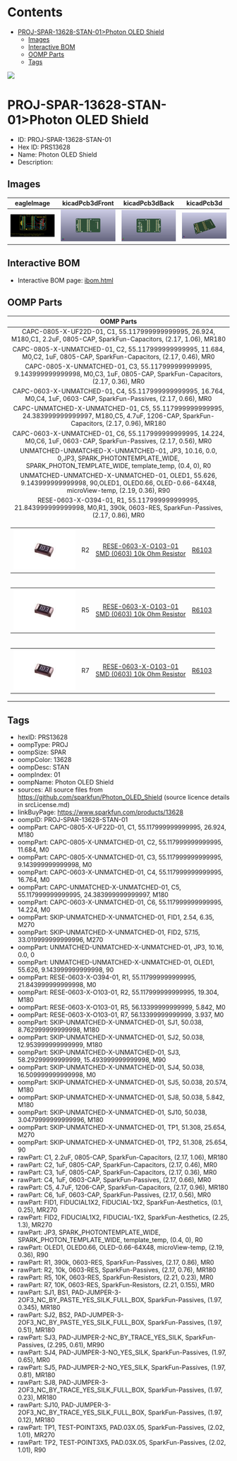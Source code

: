 



Contents
========

* [PROJ-SPAR-13628-STAN-01>Photon OLED Shield](#proj-spar-13628-stan-01photon-oled-shield)
	* [Images](#images)
	* [Interactive BOM](#interactive-bom)
	* [OOMP Parts](#oomp-parts)
	* [Tags](#tags)
  
![][im]
# PROJ-SPAR-13628-STAN-01>Photon OLED Shield

- ID: PROJ-SPAR-13628-STAN-01
- Hex ID: PRS13628
- Name: Photon OLED Shield
- Description: 

## Images
  
  

|eagleImage|kicadPcb3dFront|kicadPcb3dBack|kicadPcb3d|
| :---: | :---: | :---: | :---: |
|[![eagleImage](eagleImage_140.png)](eagleImage_600.png)|[![kicadPcb3dFront](kicadPcb3dFront_140.png)](kicadPcb3dFront_600.png)|[![kicadPcb3dBack](kicadPcb3dBack_140.png)](kicadPcb3dBack_600.png)|[![kicadPcb3d](kicadPcb3d_140.png)](kicadPcb3d_600.png)|

## Interactive BOM

- Interactive BOM page: [ibom.html](kicad/bom/ibom.html)

## OOMP Parts
  

|OOMP Parts|
| :---: |
|CAPC-0805-X-UF22D-01, C1, 55.117999999999995, 26.924, M180,C1, 2.2uF, 0805-CAP, SparkFun-Capacitors, (2.17, 1.06), MR180|
|CAPC-0805-X-UNMATCHED-01, C2, 55.117999999999995, 11.684, M0,C2, 1uF, 0805-CAP, SparkFun-Capacitors, (2.17, 0.46), MR0|
|CAPC-0805-X-UNMATCHED-01, C3, 55.117999999999995, 9.143999999999998, M0,C3, 1uF, 0805-CAP, SparkFun-Capacitors, (2.17, 0.36), MR0|
|CAPC-0603-X-UNMATCHED-01, C4, 55.117999999999995, 16.764, M0,C4, 1uF, 0603-CAP, SparkFun-Passives, (2.17, 0.66), MR0|
|CAPC-UNMATCHED-X-UNMATCHED-01, C5, 55.117999999999995, 24.383999999999997, M180,C5, 4.7uF, 1206-CAP, SparkFun-Capacitors, (2.17, 0.96), MR180|
|CAPC-0603-X-UNMATCHED-01, C6, 55.117999999999995, 14.224, M0,C6, 1uF, 0603-CAP, SparkFun-Passives, (2.17, 0.56), MR0|
|UNMATCHED-UNMATCHED-X-UNMATCHED-01, JP3, 10.16, 0.0, 0,JP3, SPARK_PHOTONTEMPLATE_WIDE, SPARK_PHOTON_TEMPLATE_WIDE, template_temp, (0.4, 0), R0|
|UNMATCHED-UNMATCHED-X-UNMATCHED-01, OLED1, 55.626, 9.143999999999998, 90,OLED1, OLED0.66, OLED-0.66-64X48, microView-temp, (2.19, 0.36), R90|
|RESE-0603-X-O394-01, R1, 55.117999999999995, 21.843999999999998, M0,R1, 390k, 0603-RES, SparkFun-Passives, (2.17, 0.86), MR0|
|<table><tr><td>![RESE-0603-X-O103-01](https://raw.githubusercontent.com/oomlout/oomlout_OOMP_parts/main/RESE-0603-X-O103-01/image_140.jpg)</td><td> R2</td><td>[RESE-0603-X-O103-01<br>SMD (0603) 10k Ohm Resistor](https://github.com/oomlout/oomlout_OOMP_parts/tree/main/RESE-0603-X-O103-01/)</td><td>[R6103](https://github.com/oomlout/oomlout_OOMP_parts/tree/main/RESE-0603-X-O103-01/)</td></tr></table>|
|<table><tr><td>![RESE-0603-X-O103-01](https://raw.githubusercontent.com/oomlout/oomlout_OOMP_parts/main/RESE-0603-X-O103-01/image_140.jpg)</td><td> R5</td><td>[RESE-0603-X-O103-01<br>SMD (0603) 10k Ohm Resistor](https://github.com/oomlout/oomlout_OOMP_parts/tree/main/RESE-0603-X-O103-01/)</td><td>[R6103](https://github.com/oomlout/oomlout_OOMP_parts/tree/main/RESE-0603-X-O103-01/)</td></tr></table>|
|<table><tr><td>![RESE-0603-X-O103-01](https://raw.githubusercontent.com/oomlout/oomlout_OOMP_parts/main/RESE-0603-X-O103-01/image_140.jpg)</td><td> R7</td><td>[RESE-0603-X-O103-01<br>SMD (0603) 10k Ohm Resistor](https://github.com/oomlout/oomlout_OOMP_parts/tree/main/RESE-0603-X-O103-01/)</td><td>[R6103](https://github.com/oomlout/oomlout_OOMP_parts/tree/main/RESE-0603-X-O103-01/)</td></tr></table>|

## Tags

- hexID: PRS13628
- oompType: PROJ
- oompSize: SPAR
- oompColor: 13628
- oompDesc: STAN
- oompIndex: 01
- oompName: Photon OLED Shield
- sources: All source files from https://github.com/sparkfun/Photon_OLED_Shield (source licence details in srcLicense.md)
- linkBuyPage: https://www.sparkfun.com/products/13628
- oompID: PROJ-SPAR-13628-STAN-01
- oompPart: CAPC-0805-X-UF22D-01, C1, 55.117999999999995, 26.924, M180
- oompPart: CAPC-0805-X-UNMATCHED-01, C2, 55.117999999999995, 11.684, M0
- oompPart: CAPC-0805-X-UNMATCHED-01, C3, 55.117999999999995, 9.143999999999998, M0
- oompPart: CAPC-0603-X-UNMATCHED-01, C4, 55.117999999999995, 16.764, M0
- oompPart: CAPC-UNMATCHED-X-UNMATCHED-01, C5, 55.117999999999995, 24.383999999999997, M180
- oompPart: CAPC-0603-X-UNMATCHED-01, C6, 55.117999999999995, 14.224, M0
- oompPart: SKIP-UNMATCHED-X-UNMATCHED-01, FID1, 2.54, 6.35, M270
- oompPart: SKIP-UNMATCHED-X-UNMATCHED-01, FID2, 57.15, 33.019999999999996, M270
- oompPart: UNMATCHED-UNMATCHED-X-UNMATCHED-01, JP3, 10.16, 0.0, 0
- oompPart: UNMATCHED-UNMATCHED-X-UNMATCHED-01, OLED1, 55.626, 9.143999999999998, 90
- oompPart: RESE-0603-X-O394-01, R1, 55.117999999999995, 21.843999999999998, M0
- oompPart: RESE-0603-X-O103-01, R2, 55.117999999999995, 19.304, M180
- oompPart: RESE-0603-X-O103-01, R5, 56.13399999999999, 5.842, M0
- oompPart: RESE-0603-X-O103-01, R7, 56.13399999999999, 3.937, M0
- oompPart: SKIP-UNMATCHED-X-UNMATCHED-01, SJ1, 50.038, 8.762999999999998, M180
- oompPart: SKIP-UNMATCHED-X-UNMATCHED-01, SJ2, 50.038, 12.953999999999999, M180
- oompPart: SKIP-UNMATCHED-X-UNMATCHED-01, SJ3, 58.29299999999999, 15.493999999999998, M90
- oompPart: SKIP-UNMATCHED-X-UNMATCHED-01, SJ4, 50.038, 16.509999999999998, M0
- oompPart: SKIP-UNMATCHED-X-UNMATCHED-01, SJ5, 50.038, 20.574, M180
- oompPart: SKIP-UNMATCHED-X-UNMATCHED-01, SJ8, 50.038, 5.842, M180
- oompPart: SKIP-UNMATCHED-X-UNMATCHED-01, SJ10, 50.038, 3.0479999999999996, M180
- oompPart: SKIP-UNMATCHED-X-UNMATCHED-01, TP1, 51.308, 25.654, M270
- oompPart: SKIP-UNMATCHED-X-UNMATCHED-01, TP2, 51.308, 25.654, 90
- rawPart: C1, 2.2uF, 0805-CAP, SparkFun-Capacitors, (2.17, 1.06), MR180
- rawPart: C2, 1uF, 0805-CAP, SparkFun-Capacitors, (2.17, 0.46), MR0
- rawPart: C3, 1uF, 0805-CAP, SparkFun-Capacitors, (2.17, 0.36), MR0
- rawPart: C4, 1uF, 0603-CAP, SparkFun-Passives, (2.17, 0.66), MR0
- rawPart: C5, 4.7uF, 1206-CAP, SparkFun-Capacitors, (2.17, 0.96), MR180
- rawPart: C6, 1uF, 0603-CAP, SparkFun-Passives, (2.17, 0.56), MR0
- rawPart: FID1, FIDUCIAL1X2, FIDUCIAL-1X2, SparkFun-Aesthetics, (0.1, 0.25), MR270
- rawPart: FID2, FIDUCIAL1X2, FIDUCIAL-1X2, SparkFun-Aesthetics, (2.25, 1.3), MR270
- rawPart: JP3, SPARK_PHOTONTEMPLATE_WIDE, SPARK_PHOTON_TEMPLATE_WIDE, template_temp, (0.4, 0), R0
- rawPart: OLED1, OLED0.66, OLED-0.66-64X48, microView-temp, (2.19, 0.36), R90
- rawPart: R1, 390k, 0603-RES, SparkFun-Passives, (2.17, 0.86), MR0
- rawPart: R2, 10k, 0603-RES, SparkFun-Passives, (2.17, 0.76), MR180
- rawPart: R5, 10K, 0603-RES, SparkFun-Resistors, (2.21, 0.23), MR0
- rawPart: R7, 10K, 0603-RES, SparkFun-Resistors, (2.21, 0.155), MR0
- rawPart: SJ1, BS1, PAD-JUMPER-3-2OF3_NC_BY_PASTE_YES_SILK_FULL_BOX, SparkFun-Passives, (1.97, 0.345), MR180
- rawPart: SJ2, BS2, PAD-JUMPER-3-2OF3_NC_BY_PASTE_YES_SILK_FULL_BOX, SparkFun-Passives, (1.97, 0.51), MR180
- rawPart: SJ3, PAD-JUMPER-2-NC_BY_TRACE_YES_SILK, SparkFun-Passives, (2.295, 0.61), MR90
- rawPart: SJ4, PAD-JUMPER-3-NO_YES_SILK, SparkFun-Passives, (1.97, 0.65), MR0
- rawPart: SJ5, PAD-JUMPER-2-NO_YES_SILK, SparkFun-Passives, (1.97, 0.81), MR180
- rawPart: SJ8, PAD-JUMPER-3-2OF3_NC_BY_TRACE_YES_SILK_FULL_BOX, SparkFun-Passives, (1.97, 0.23), MR180
- rawPart: SJ10, PAD-JUMPER-3-2OF3_NC_BY_TRACE_YES_SILK_FULL_BOX, SparkFun-Passives, (1.97, 0.12), MR180
- rawPart: TP1, TEST-POINT3X5, PAD.03X.05, SparkFun-Passives, (2.02, 1.01), MR270
- rawPart: TP2, TEST-POINT3X5, PAD.03X.05, SparkFun-Passives, (2.02, 1.01), R90



[im]: kicadPcb3d_450.png
